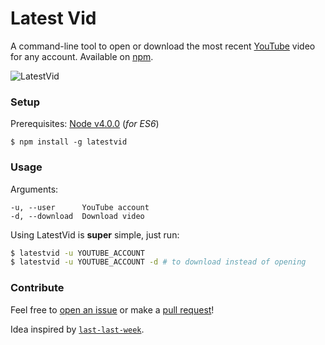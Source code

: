 # Latest Vid
A command-line tool to open or download the most recent [YouTube](http://youtube.com) video for any account. Available on [npm](https://www.npmjs.com/package/latestvid).

![LatestVid](http://i.imgur.com/JPtGUuE.gif)

### Setup
Prerequisites: [Node v4.0.0](https://nodejs.org/en/blog/release/v4.0.0/) (*for ES6*)
``` 
$ npm install -g latestvid
```

### Usage

Arguments:
```
-u, --user      YouTube account
-d, --download  Download video
```

Using LatestVid is __super__ simple, just run:
```bash
$ latestvid -u YOUTUBE_ACCOUNT
$ latestvid -u YOUTUBE_ACCOUNT -d # to download instead of opening
```

### Contribute

Feel free to [open an issue](https://github.com/kshvmdn/latestvid/issues) or make a [pull request](https://github.com/kshvmdn/latestvid/pulls)!

Idea inspired by [`last-last-week`](https://www.npmjs.com/package/last-last-week).
